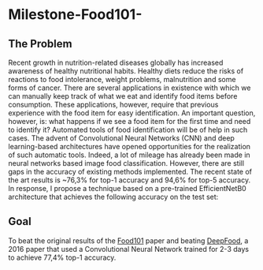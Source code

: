 # Milestone-Food101-

## The Problem 
Recent growth in nutrition-related diseases globally has increased awareness of healthy nutritional habits. Healthy diets reduce the risks of reactions to food intolerance, weight problems, malnutrition and some forms of cancer. There are several applications in existence with which we can manually keep track of what we eat and identify food items before consumption. These applications, however, require that previous experience with the food item for easy identification. An important question, however, is: what happens if we see a food item for the first time and need to identify it? Automated tools of food identification will be of help in such cases. The advent of Convolutional Neural Networks (CNN) and deep learning-based architectures have opened opportunities for the realization of such automatic tools. Indeed, a lot of mileage has already been made in neural networks based image food classification. However, there are still gaps in the accuracy of existing methods implemented. The recent state of the art results is ~76,3% for top-1 accuracy and 94,6% for top-5 accuracy. In response, I propose a technique based on a pre-trained EfficientNetB0 architecture that achieves the following accuracy on the test set:

## Goal
To beat the original results of the [Food101](https://data.vision.ee.ethz.ch/cvl/datasets_extra/food-101/) paper and beating [DeepFood](https://www.researchgate.net/publication/304163308_DeepFood_Deep_Learning-Based_Food_Image_Recognition_for_Computer-Aided_Dietary_Assessment), a 2016 paper that used a Convolutional Neural Network trained for 2-3 days to achieve 77,4% top-1 accuracy.
